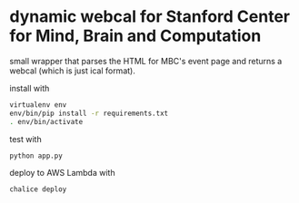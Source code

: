 # dynamic webcal for Stanford Center for Mind, Brain and Computation

small wrapper that parses the HTML for MBC's event page and returns a webcal (which is just ical format).

install with
```bash
virtualenv env
env/bin/pip install -r requirements.txt
. env/bin/activate
```

test with
```bash
python app.py
```

deploy to AWS Lambda with
```bash
chalice deploy
```
